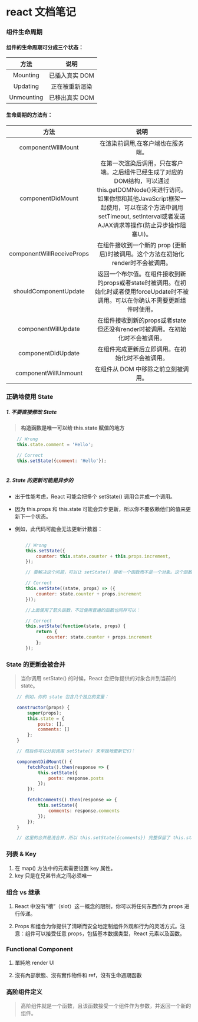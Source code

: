 # react 文档笔记

### 组件生命周期

#### 组件的生命周期可分成三个状态：

|方法|说明|
|:-:|:-:|
|Mounting|已插入真实 DOM|
|Updating|正在被重新渲染|
|Unmounting|已移出真实 DOM|

#### 生命周期的方法有：

|方法|说明|
|:-:|:-:|
| componentWillMount | 在渲染前调用,在客户端也在服务端。 |
| componentDidMount  | 在第一次渲染后调用，只在客户端。之后组件已经生成了对应的DOM结构，可以通过this.getDOMNode()来进行访问。 如果你想和其他JavaScript框架一起使用，可以在这个方法中调用setTimeout, setInterval或者发送AJAX请求等操作(防止异步操作阻塞UI)。 |
| componentWillReceiveProps | 在组件接收到一个新的 prop (更新后)时被调用。这个方法在初始化render时不会被调用。 |
| shouldComponentUpdate | 返回一个布尔值。在组件接收到新的props或者state时被调用。在初始化时或者使用forceUpdate时不被调用。可以在你确认不需要更新组件时使用。|
| componentWillUpdate | 在组件接收到新的props或者state但还没有render时被调用。在初始化时不会被调用。 |
| componentDidUpdate  | 在组件完成更新后立即调用。在初始化时不会被调用。 |
| componentWillUnmount  | 在组件从 DOM 中移除之前立刻被调用。 |


### 正确地使用 State

##### 1. 不要直接修改 State    

>**构造函数是唯一可以给 this.state 赋值的地方**   

``` js
    // Wrong
    this.state.comment = 'Hello';

    // Correct
    this.setState({comment: 'Hello'});
    
```


##### 2. State 的更新可能是异步的   

+ 出于性能考虑，React 可能会把多个 setState() 调用合并成一个调用。   

+ 因为 this.props 和 this.state 可能会异步更新，所以你不要依赖他们的值来更新下一个状态。   

+ 例如，此代码可能会无法更新计数器：   
    ```js

        // Wrong
        this.setState({
            counter: this.state.counter + this.props.increment,
        });

        // 要解决这个问题，可以让 setState() 接收一个函数而不是一个对象。这个函数用上一个 state 作为第一个参数，将此次更新被应用时的 props 做为第二个参数：

        // Correct
        this.setState((state, props) => ({
            counter: state.counter + props.increment
        }));

        //上面使用了箭头函数，不过使用普通的函数也同样可以：

        // Correct
        this.setState(function(state, props) {
            return {
                counter: state.counter + props.increment
            };
        });

    ```

### State 的更新会被合并

> 当你调用 setState() 的时候，React 会把你提供的对象合并到当前的 state。

```js
    // 例如，你的 state 包含几个独立的变量：

    constructor(props) {
        super(props);
        this.state = {
            posts: [],
            comments: []
        };
    }

    // 然后你可以分别调用 setState() 来单独地更新它们：

    componentDidMount() {
        fetchPosts().then(response => {
            this.setState({
                posts: response.posts
            });
        });

        fetchComments().then(response => {
            this.setState({
                comments: response.comments
            });
        });
    }

    // 这里的合并是浅合并，所以 this.setState({comments}) 完整保留了 this.state.posts， 但是完全替换了 this.state.comments。

```


### 列表 & Key

1. 在 map() 方法中的元素需要设置 key 属性。
2. key 只是在兄弟节点之间必须唯一


### 组合 vs 继承

1. React 中没有“槽”（slot）这一概念的限制，你可以将任何东西作为 props 进行传递。

2. Props 和组合为你提供了清晰而安全地定制组件外观和行为的灵活方式。注意：组件可以接受任意 props，包括基本数据类型，React 元素以及函数。


### Functional Component 

1. 單純地 render UI   

2. 沒有內部狀態、沒有實作物件和 ref，沒有生命週期函數



### 高阶组件定义

>高阶组件就是一个函数，且该函数接受一个组件作为参数，并返回一个新的组件。


